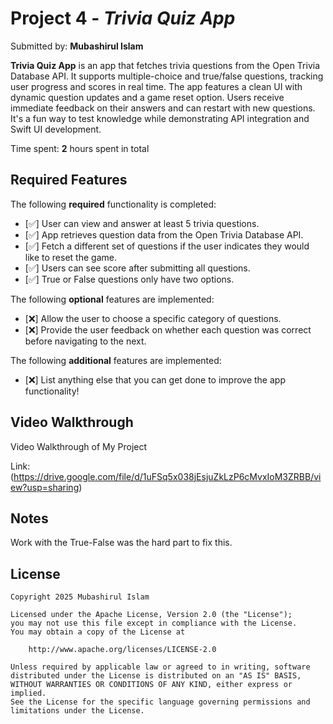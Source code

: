 # Project 4 - *Trivia Quiz App*

Submitted by: **Mubashirul Islam**

**Trivia Quiz App** is an app that fetches trivia questions from the Open Trivia Database API. It supports multiple-choice and true/false questions, tracking user progress and scores in real time. The app features a clean UI with dynamic question updates and a game reset option. Users receive immediate feedback on their answers and can restart with new questions. It's a fun way to test knowledge while demonstrating API integration and Swift UI development.

Time spent: **2** hours spent in total 

## Required Features

The following **required** functionality is completed:

- [✅] User can view and answer at least 5 trivia questions.
- [✅] App retrieves question data from the Open Trivia Database API.
- [✅] Fetch a different set of questions if the user indicates they would like to reset the game.
- [✅] Users can see score after submitting all questions.
- [✅] True or False questions only have two options.


The following **optional** features are implemented:

  
- [❌] Allow the user to choose a specific category of questions.
- [❌] Provide the user feedback on whether each question was correct before navigating to the next.

The following **additional** features are implemented:

- [❌] List anything else that you can get done to improve the app functionality!

## Video Walkthrough

Video Walkthrough of My Project

Link: (https://drive.google.com/file/d/1uFSq5x038jEsjuZkLzP6cMvxIoM3ZRBB/view?usp=sharing)

## Notes

Work with the True-False was the hard part to fix this. 

## License

    Copyright 2025 Mubashirul Islam

    Licensed under the Apache License, Version 2.0 (the "License");
    you may not use this file except in compliance with the License.
    You may obtain a copy of the License at

        http://www.apache.org/licenses/LICENSE-2.0

    Unless required by applicable law or agreed to in writing, software
    distributed under the License is distributed on an "AS IS" BASIS,
    WITHOUT WARRANTIES OR CONDITIONS OF ANY KIND, either express or implied.
    See the License for the specific language governing permissions and
    limitations under the License.
